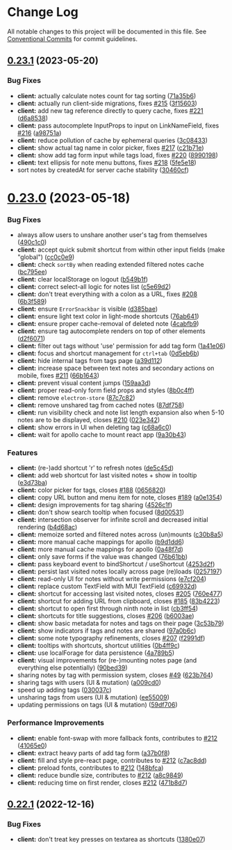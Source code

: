# Change Log

All notable changes to this project will be documented in this file.
See [Conventional Commits](https://conventionalcommits.org) for commit guidelines.

## [0.23.1](https://github.com/neopostmodern/structure/compare/v0.23.0...v0.23.1) (2023-05-20)


### Bug Fixes

* **client:** actually calculate notes count for tag sorting ([71a35b6](https://github.com/neopostmodern/structure/commit/71a35b67a5bd43fa7ef7a26282a180c0d7734577))
* **client:** actually run client-side migrations, fixes [#215](https://github.com/neopostmodern/structure/issues/215) ([3f15603](https://github.com/neopostmodern/structure/commit/3f156036d4d8b51fad4f88cd4f9aeef6a95fe5f3))
* **client:** add new tag reference directly to query cache, fixes [#221](https://github.com/neopostmodern/structure/issues/221) ([d6a8538](https://github.com/neopostmodern/structure/commit/d6a85389e3703b87926b9ca3dbcfa50c0f0d872f))
* **client:** pass autocomplete InputProps to input on LinkNameField, fixes [#216](https://github.com/neopostmodern/structure/issues/216) ([a98751a](https://github.com/neopostmodern/structure/commit/a98751ad3f424c2fd6d73ae27a3c3c66edfac298))
* **client:** reduce pollution of cache by ephemeral queries ([3c08433](https://github.com/neopostmodern/structure/commit/3c084332ffd100435458713c5cc181803e79f7e4))
* **client:** show actual tag name in color picker, fixes [#217](https://github.com/neopostmodern/structure/issues/217) ([c21b71e](https://github.com/neopostmodern/structure/commit/c21b71e535fa3f3cfef7d4de008c8ac60754c5bb))
* **client:** show add tag form input while tags load, fixes [#220](https://github.com/neopostmodern/structure/issues/220) ([8990198](https://github.com/neopostmodern/structure/commit/8990198033702e72e8f01ac4ec43e5591df6b4d5))
* **client:** text ellipsis for note menu buttons, fixes [#218](https://github.com/neopostmodern/structure/issues/218) ([5fe5e18](https://github.com/neopostmodern/structure/commit/5fe5e1823b8bc79a9c028ccfbf2f3a2a866b2983))
* sort notes by createdAt for server cache stability ([30460cf](https://github.com/neopostmodern/structure/commit/30460cf96252be57a728e96e8ee48063cdfdea31))





# [0.23.0](https://github.com/neopostmodern/structure/compare/v0.22.1...v0.23.0) (2023-05-18)


### Bug Fixes

* always allow users to unshare another user's tag from themselves ([490c1c0](https://github.com/neopostmodern/structure/commit/490c1c04f8c9e740fce496dc547a69ea5dd23fe6))
* **client:** accept quick submit shortcut from within other input fields (make "global") ([cc0c0e9](https://github.com/neopostmodern/structure/commit/cc0c0e9d8ec8b90b385890bb9a7656c4cca9376e))
* **client:** check `sortBy` when reading extended filtered notes cache ([bc795ee](https://github.com/neopostmodern/structure/commit/bc795ee567074f0579538b281c558a55c81a1de6))
* **client:** clear localStorage on logout ([b549b1f](https://github.com/neopostmodern/structure/commit/b549b1f63fe9830ad8980f7daaceb58edfc629ac))
* **client:** correct select-all logic for notes list ([c5e69d2](https://github.com/neopostmodern/structure/commit/c5e69d2c6d6e6194ba2faf2ff5b3d7f75b9744d9))
* **client:** don't treat everything with a colon as a URL, fixes [#208](https://github.com/neopostmodern/structure/issues/208) ([6b3f589](https://github.com/neopostmodern/structure/commit/6b3f5895b0a0432992a4e4633bde40bc591e8daa))
* **client:** ensure `ErrorSnackbar` is visible ([d385bae](https://github.com/neopostmodern/structure/commit/d385bae5623547c0577cfccdb8248148893f1b5d))
* **client:** ensure light text color in light-mode shortcuts ([76ab641](https://github.com/neopostmodern/structure/commit/76ab6417e71cf97b33e38b7f4affbb421e1b2fa9))
* **client:** ensure proper cache-removal of deleted note ([4cabfb9](https://github.com/neopostmodern/structure/commit/4cabfb90adbbc4a2d11d6ccb5bf5628c178f3d71))
* **client:** ensure tag autocomplete renders on top of other elements ([d2f6071](https://github.com/neopostmodern/structure/commit/d2f6071d2733a6cdcd023535b723422ae1b42298))
* **client:** filter out tags without 'use' permission for add tag form ([1a41e06](https://github.com/neopostmodern/structure/commit/1a41e064bb332838239cadfd09fecea9b74d21a8))
* **client:** focus and shortcut management for `ctrl+tab` ([0d5eb6b](https://github.com/neopostmodern/structure/commit/0d5eb6b4062f314632de44efa499a14e5841fba8))
* **client:** hide internal tags from tags page ([a39d112](https://github.com/neopostmodern/structure/commit/a39d11248860390f5dee2831e1d52184a24559a7))
* **client:** increase space between text notes and secondary actions on mobile, fixes [#211](https://github.com/neopostmodern/structure/issues/211) ([66b1643](https://github.com/neopostmodern/structure/commit/66b1643c217550d2ba857664f3700f715b56abee))
* **client:** prevent visual content jumps ([159aa3d](https://github.com/neopostmodern/structure/commit/159aa3d4b4fa4bdce3316b4f03ce8fb8bc13bf1a))
* **client:** proper read-only form field props and styles ([8b0c4ff](https://github.com/neopostmodern/structure/commit/8b0c4fff9bc7f4be556f2eb53b3ebd1912453353))
* **client:** remove `electron-store` ([87c7c82](https://github.com/neopostmodern/structure/commit/87c7c82649e6d8a9b2c3cad3b27d3eb5989eab3a))
* **client:** remove unshared tag from cached notes ([87df758](https://github.com/neopostmodern/structure/commit/87df758156dd26f9e46634b0c1be79d60c0c224e))
* **client:** run visibility check and note list length expansion also when 5-10 notes are to be displayed, closes [#210](https://github.com/neopostmodern/structure/issues/210) ([023e342](https://github.com/neopostmodern/structure/commit/023e342e7e783b1d73240d389715876e9e806cf8))
* **client:** show errors in UI when deleting tag ([c68a6c0](https://github.com/neopostmodern/structure/commit/c68a6c0d9d5d3b347d77213a6374b05ff1551120))
* **client:** wait for apollo cache to mount react app ([9a30b43](https://github.com/neopostmodern/structure/commit/9a30b4305c6f601001ee55c09afc04e56b964d43))


### Features

* **client:** (re-)add shortcut 'r' to refresh notes ([de5c45d](https://github.com/neopostmodern/structure/commit/de5c45d259be2a6ea8f6924e0874d7143ff89e7b))
* **client:** add web shortcut for last visited notes + show in tooltip ([e3d73ba](https://github.com/neopostmodern/structure/commit/e3d73ba4da55d9ad8124939acf01faafc6bd78f7))
* **client:** color picker for tags, closes [#188](https://github.com/neopostmodern/structure/issues/188) ([0656820](https://github.com/neopostmodern/structure/commit/0656820cd5814b82e01d59ec3b2e14c8da4be2dd))
* **client:** copy URL button and menu item for note, closes [#189](https://github.com/neopostmodern/structure/issues/189) ([a0e1354](https://github.com/neopostmodern/structure/commit/a0e13545c7f15297a677474adac916dff8dd4962))
* **client:** design improvements for tag sharing ([4526c1f](https://github.com/neopostmodern/structure/commit/4526c1ff848927c7472dfad0427bfe8700695674))
* **client:** don't show search tooltip when focused ([8d00531](https://github.com/neopostmodern/structure/commit/8d00531eedf421bc04409602e3e9ed11888e22d0))
* **client:** intersection observer for infinite scroll and decreased initial rendering ([b4d68ac](https://github.com/neopostmodern/structure/commit/b4d68ac1d64d2d4ffa9b28b3ac23842b861b632e))
* **client:** memoize sorted and filtered notes across (un)mounts ([c30b8a5](https://github.com/neopostmodern/structure/commit/c30b8a51c3be590608672672130f47fab7c78b75))
* **client:** more manual cache mappings for apollo ([b9d1dd6](https://github.com/neopostmodern/structure/commit/b9d1dd68d60653fbb1ba750af2d9c1885a20e1c5))
* **client:** more manual cache mappings for apollo ([0a48f7d](https://github.com/neopostmodern/structure/commit/0a48f7d3a028ed3576048080b1b9eb1200f5ec63))
* **client:** only save forms if the value was changed ([76b61bb](https://github.com/neopostmodern/structure/commit/76b61bb31ad9cceceace23f165c258212239b9cc))
* **client:** pass keyboard event to bindShortcut / useShortcut ([4253d2f](https://github.com/neopostmodern/structure/commit/4253d2f4910173272b732b0ee71e6eb9c268dada))
* **client:** persist last visited notes locally across page (re)loads ([0257197](https://github.com/neopostmodern/structure/commit/0257197e0342b96a434054737172b5c64b6407d1))
* **client:** read-only UI for notes without write permissions ([e7cf204](https://github.com/neopostmodern/structure/commit/e7cf204f1a9764eecd8f6eb5e7c0530eb16a880a))
* **client:** replace custom TextField with MUI TextField ([c69932d](https://github.com/neopostmodern/structure/commit/c69932df40d3381c581757e7fc439e101b5f3e41))
* **client:** shortcut for accessing last visited notes, closes [#205](https://github.com/neopostmodern/structure/issues/205) ([760e477](https://github.com/neopostmodern/structure/commit/760e4777c54dbb2695777960220fb79c299a412b))
* **client:** shortcut for adding URL from clipboard, closes [#185](https://github.com/neopostmodern/structure/issues/185) ([83b4223](https://github.com/neopostmodern/structure/commit/83b42230493f3d5f38ab0ea9507135b86ce7108c))
* **client:** shortcut to open first through ninth note in list ([cb3ff54](https://github.com/neopostmodern/structure/commit/cb3ff54540b245dfc9f46dd9502819485dfc5c9e))
* **client:** shortcuts for title suggestions, closes [#206](https://github.com/neopostmodern/structure/issues/206) ([b6003ae](https://github.com/neopostmodern/structure/commit/b6003ae07265849dd225f27712885cee6fbc5fa5))
* **client:** show basic metadata for notes and tags on their page ([3c53b79](https://github.com/neopostmodern/structure/commit/3c53b794879a653ec909c88fe4f2b23d266cfdda))
* **client:** show indicators if tags and notes are shared ([97a0b6c](https://github.com/neopostmodern/structure/commit/97a0b6ca1f0cfe90187a3d6663717f459f6182b6))
* **client:** some note typography refinements, closes [#207](https://github.com/neopostmodern/structure/issues/207) ([f2991df](https://github.com/neopostmodern/structure/commit/f2991dfe1f7e33f6a6c512a6db98b24da78cb65d))
* **client:** tooltips with shortcuts, shortcut utilities ([0b4ff9c](https://github.com/neopostmodern/structure/commit/0b4ff9c323236aa96ed1f36550b7bfad004701b1))
* **client:** use localForage for data persistence ([4a789b5](https://github.com/neopostmodern/structure/commit/4a789b5dac48785de01c284d4bdd2512a8a3879e))
* **client:** visual improvements for (re-)mounting notes page (and everything else potentially) ([90bed39](https://github.com/neopostmodern/structure/commit/90bed39d0f0f318216801608d242df92fee536ea))
* sharing notes by tag with permission system, closes [#49](https://github.com/neopostmodern/structure/issues/49) ([623b764](https://github.com/neopostmodern/structure/commit/623b764818f6034d5349b14f79deb79bfed79365))
* sharing tags with users (UI & mutation) ([a009cd0](https://github.com/neopostmodern/structure/commit/a009cd0a90a91d925132a0dea4a4248ce71596e3))
* speed up adding tags ([030037c](https://github.com/neopostmodern/structure/commit/030037cf773f1fad4071629f9d6ca9b203997eff))
* unsharing tags from users (UI & mutation) ([ee55009](https://github.com/neopostmodern/structure/commit/ee55009574d034bce08870b12c87c2c0bf94ef6d))
* updating permissions on tags (UI & mutation) ([59df706](https://github.com/neopostmodern/structure/commit/59df706fb292fc161a9a8650473f7c98137c8106))


### Performance Improvements

* **client:** enable font-swap with more fallback fonts, contributes to [#212](https://github.com/neopostmodern/structure/issues/212) ([41065e0](https://github.com/neopostmodern/structure/commit/41065e0d844eb0533338e1341383d4b000f4484a))
* **client:** extract heavy parts of add tag form ([a37b0f8](https://github.com/neopostmodern/structure/commit/a37b0f822539a6c0917ce25b625f72cbee21612d))
* **client:** fill and style pre-react page, contributes to [#212](https://github.com/neopostmodern/structure/issues/212) ([c7ac8dd](https://github.com/neopostmodern/structure/commit/c7ac8ddaef560ef04d4b7ef08cbbac79bc4d1d1c))
* **client:** preload fonts, contributes to [#212](https://github.com/neopostmodern/structure/issues/212) ([148bfca](https://github.com/neopostmodern/structure/commit/148bfcaa6e8bf84b922bb3bda5534ba435cb5007))
* **client:** reduce bundle size, contributes to [#212](https://github.com/neopostmodern/structure/issues/212) ([a8c9849](https://github.com/neopostmodern/structure/commit/a8c984993469fb79a3204850dd94865d25fd25b6))
* **client:** reducing time on first render, closes [#212](https://github.com/neopostmodern/structure/issues/212) ([471b8d7](https://github.com/neopostmodern/structure/commit/471b8d7a9b09e52a31abb26efb156dc34cbf2f10))





## [0.22.1](https://github.com/neopostmodern/structure/compare/v0.22.0...v0.22.1) (2022-12-16)


### Bug Fixes

* **client:** don't treat key presses on textarea as shortcuts ([1380e07](https://github.com/neopostmodern/structure/commit/1380e0728e6ebfe06ee9ec7261382fbcfe948f9c))
